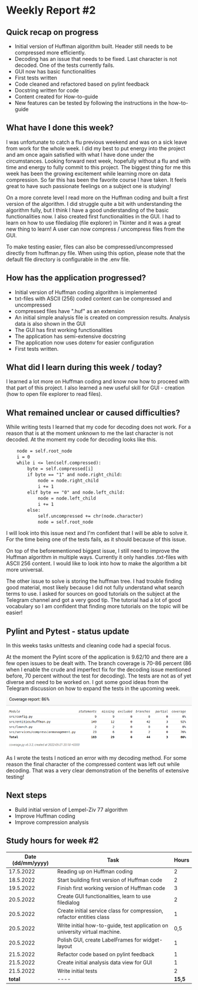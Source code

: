 # Weekly Report #2

## Quick recap on progress
* Initial version of Huffman algorithm built. Header still needs to be compressed more efficiently. 
* Decoding has an issue that needs to be fixed. Last character is not decoded. One of the tests currently fails. 
* GUI now has basic functionalities
* First tests written
* Code cleaned and refactored based on pylint feedback
* Docstring written for code
* Content created for How-to-guide
* New features can be tested by following the instructions in the how-to-guide

## What have I done this week?
I was unfortunate to catch a flu previous weekend and was on a sick leave from work for the whole week. I did my best to put energy into the project and am once again satisfied with what I have done under the circumstances. Looking forward next week, hopefully without a flu and with time and energy to fully commit to this project. The biggest thing for me this week has been the growing excitement while learning more on data compression. So far this has been the favorite course I have taken. It feels great to have such passionate feelings on a subject one is studying! 

On a more conrete level I read more on the Huffman coding and built a first version of the algorithm. I did struggle quite a bit with understanding the algorithm fully, but I think I have a good understanding of the basic functionalities now. I also created first functionalities in the GUI. I had to learn on how to use filedialog (file explorer) in Tkinter and it was a great new thing to learn! A user can now compress / uncompress files from the GUI. 

To make testing easier, files can also be compressed/uncompressed directly from huffman.py file. When using this option, please note that the default file directory is configurable in the .env file. 


## How has the application progressed?
* Initial version of Huffman coding algorithm is implemented
* txt-files with ASCII (256) coded content can be compressed and uncompressed
* compressed files have ".huf" as an extension
* An initial simple analysis file is created on compression results. Analysis data is also shown in the GUI
* The GUI has first working functionalities
* The application has semi-extensive docstring
* The application now uses dotenv for easier configuration
* First tests written. 

## What did I learn during this week / today?
I learned a lot more on Huffman coding and know now how to proceed with that part of this project. I also learned a new useful skill for GUI - creation (how to open file explorer to read files). 

## What remained unclear or caused difficulties? 
While writing tests I learned that my code for decoding does not work. For a reason that is at the moment unknown to me the last character is not decoded. At the moment my code for decoding looks like this. 

```
    node = self.root_node
    i = 0
    while i <= len(self.compressed):
        byte = self.compressed[i]
        if byte == "1" and node.right_child:
            node = node.right_child
            i += 1
        elif byte == "0" and node.left_child:
            node = node.left_child
            i += 1
        else:
            self.uncompressed += chr(node.character)
            node = self.root_node
```
I will look into this issue next and I'm confident that I will be able to solve it. For the time being one of the tests fails, as it should because of this issue. 

On top of the beforementioned biggest issue, I still need to improve the Huffman algorithm in multiple ways. Currently it only handles .txt-files with ASCII 256 content. I would like to look into how to make the algorithm a bit more universal. 

The other issue to solve is storing the huffman tree. I had trouble finding good material, most likely because I did not fully understand what search terms to use. I asked for sources on good tutorials on the subject at the Telegram channel and got a very good tip. The tutorial had a lot of good vocabulary so I am confident that finding more tutorials on the topic will be easier! 

## Pylint and Pytest - status update
In this weeks tasks unittests and cleaning code had a special focus. 

At the moment the Pylint score of the application is 9.62/10 and there are a few open issues to be dealt with. The branch coverage is 70-86 percent (86 when I enable the crude and imperfect fix for the decoding issue mentioned before, 70 percent without the test for decoding). The tests are not as of yet diverse and need to be worked on. I got some good ideas from the Telegram discussion on how to expand the tests in the upcoming week. 

![Coverage-report](images/coverage-report-img.png)

As I wrote the tests I noticed an error with my decoding method. For some reason the final character of the compressed content was left out while decoding. That was a very clear demonstration of the benefits of extensive testing!     

## Next steps
* Build initial version of Lempel-Ziv 77 algorithm
* Improve Huffman coding
* Improve compression analysis

## Study hours for week #2

| Date (dd/mm/yyyy) |Task | Hours |
| ---- | ---- | ---- |
| 17.5.2022 | Reading up on Huffman coding  | 2 |
| 18.5.2022 | Start building first version of Huffman code  | 2 |
| 19.5.2022 | Finish first working version of Huffman code | 3 |
| 20.5.2022 | Create GUI functionalities, learn to use filedialog | 2 |
| 20.5.2022 | Create initial service class for compression, refactor entities class | 1 |
| 20.5.2022 | Write initial how-to-guide, test application on university virtual machine. | 0,5 |
| 20.5.2022 | Polish GUI, create LabelFrames for widget-layout | 1 |
| 21.5.2022 | Refactor code based on pylint feedback | 1 |
| 21.5.2022 | Create initial analysis data view for GUI | 1 |
| 21.5.2022 | Write initial tests | 2 |
| **total**| ---- | **15,5** |
